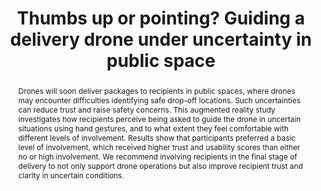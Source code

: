 ---
layout: publication
sitemap: false
title: "Thumbs up or pointing? Guiding a delivery drone under uncertainty in public space"
authors: Lingam, N., Woziwodski, J., Obaid, M., Martens, M. H., Bazilinskyy, P.
pdf: lingam2025thumbs
image: lingam2025thumbs.jpg
display: Proceedings of the 13th International Conference on Human-Agent Interaction (HAI). Yokohama, Japan
year: 2025
doi: 10.1145/3765766.3765837
abstract: "Drones will soon deliver packages to recipients in public spaces, where drones may encounter difficulties identifying safe drop-off locations. Such uncertainties can reduce trust and raise safety concerns. This augmented reality study investigates how recipients perceive being asked to guide the drone in uncertain situations using hand gestures, and to what extent they feel comfortable with different levels of involvement. Results show that participants preferred a basic level of involvement, which received higher trust and usability scores than either no or high involvement. We recommend involving recipients in the final stage of delivery to not only support drone operations but also improve recipient trust and clarity in uncertain conditions."
---